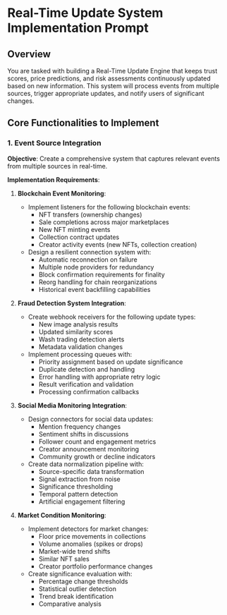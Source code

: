 # Real-Time Update System Implementation Prompt

## Overview

You are tasked with building a Real-Time Update Engine that keeps trust scores, price predictions, and risk assessments continuously updated based on new information. This system will process events from multiple sources, trigger appropriate updates, and notify users of significant changes.

## Core Functionalities to Implement

### 1. Event Source Integration

**Objective**: Create a comprehensive system that captures relevant events from multiple sources in real-time.

**Implementation Requirements**:

1. **Blockchain Event Monitoring**:
   - Implement listeners for the following blockchain events:
     - NFT transfers (ownership changes)
     - Sale completions across major marketplaces
     - New NFT minting events
     - Collection contract updates
     - Creator activity events (new NFTs, collection creation)
   - Design a resilient connection system with:
     - Automatic reconnection on failure
     - Multiple node providers for redundancy
     - Block confirmation requirements for finality
     - Reorg handling for chain reorganizations
     - Historical event backfilling capabilities

2. **Fraud Detection System Integration**:
   - Create webhook receivers for the following update types:
     - New image analysis results
     - Updated similarity scores
     - Wash trading detection alerts
     - Metadata validation changes
   - Implement processing queues with:
     - Priority assignment based on update significance
     - Duplicate detection and handling
     - Error handling with appropriate retry logic
     - Result verification and validation
     - Processing confirmation callbacks

3. **Social Media Monitoring Integration**:
   - Design connectors for social data updates:
     - Mention frequency changes
     - Sentiment shifts in discussions
     - Follower count and engagement metrics
     - Creator announcement monitoring
     - Community growth or decline indicators
   - Create data normalization pipeline with:
     - Source-specific data transformation
     - Signal extraction from noise
     - Significance thresholding
     - Temporal pattern detection
     - Artificial engagement filtering

4. **Market Condition Monitoring**:
   - Implement detectors for market changes:
     - Floor price movements in collections
     - Volume anomalies (spikes or drops)
     - Market-wide trend shifts
     - Similar NFT sales
     - Creator portfolio performance changes
   - Create significance evaluation with:
     - Percentage change thresholds
     - Statistical outlier detection
     - Trend break identification
     - Comparative analysis